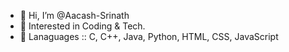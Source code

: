 - 👋 Hi, I’m @Aacash-Srinath
- 👀 Interested in Coding & Tech.
- 🌱 Lanaguages :: C, C++, Java, Python, HTML, CSS, JavaScript

<!---
Aacash-Srinath/Aacash-Srinath is a ✨ special ✨ repository because its `README.md` (this file) appears on your GitHub profile.
You can click the Preview link to take a look at your changes.
--->
